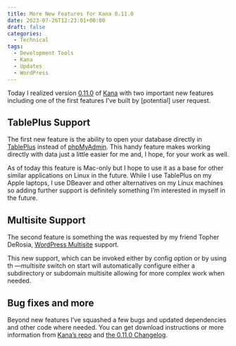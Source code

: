 ```yaml
---
title: More New Features for Kana 0.11.0
date: 2023-07-26T12:23:01+00:00
draft: false
categories:
  - Technical
tags:
  - Development Tools
  - Kana
  - Updates
  - WordPress
---
```


Today I realized version [0.11.0][1] of [Kana][2] with two important new features including one of the first features I’ve built by [potential] user request.

## TablePlus Support

The first new feature is the ability to open your database directly in [TablePlus][3] instead of [phpMyAdmin][4]. This handy feature makes working directly with data just a little easier for me and, I hope, for your work as well.

As of today this feature is Mac-only but I hope to use it as a base for other similar applications on Linux in the future. While I use TablePlus on my Apple laptops, I use DBeaver and other alternatives on my Linux machines so adding further support is definitely something I’m interested in myself in the future.

## Multisite Support

The second feature is something the was requested by my friend Topher DeRosia, [WordPress Multisite][5] support.

This new support, which can be invoked either by config option or by using th _—multisite_ switch on start will automatically configure either a subdirectory or subdomain multisite allowing for more complex work when needed.

## Bug fixes and more

Beyond new features I’ve squashed a few bugs and updated dependencies and other code where needed. You can get download instructions or more information from [Kana’s repo][2] and [the 0.11.0 Changelog][1].

 [1]: https://github.com/ChrisWiegman/kana/releases/tag/0.11.0
 [2]: https://github.com/ChrisWiegman/kana
 [3]: https://tableplus.com
 [4]: https://www.phpmyadmin.net
 [5]: https://wordpress.org/documentation/article/create-a-network/